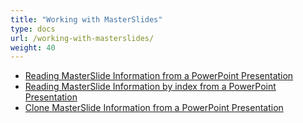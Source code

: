 ```yaml
---
title: "Working with MasterSlides"
type: docs
url: /working-with-masterslides/
weight: 40
---
```


- [Reading MasterSlide Information from a PowerPoint Presentation](/slidescloud/reading-masterslide-information-from-a-powerpoint-presentation/)
- [Reading MasterSlide Information by index from a PowerPoint Presentation](/slidescloud/reading-masterslide-information-by-index-from-a-powerpoint-presentation/)
- [Clone MasterSlide Information from a PowerPoint Presentation](/slidescloud/clone-masterslide-information-from-a-powerpoint-presentation/)
